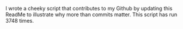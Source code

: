 I wrote a cheeky script that contributes to my Github by updating this ReadMe to illustrate why more than commits matter. This script has run 3748 times.